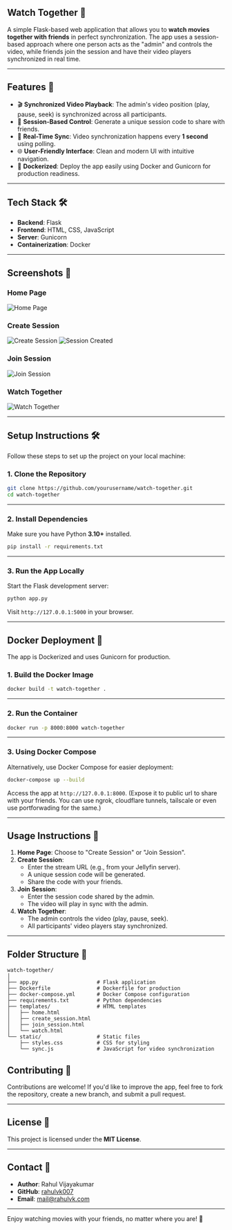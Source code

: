 
## **Watch Together 🎥**

A simple Flask-based web application that allows you to **watch movies together with friends** in perfect synchronization. The app uses a session-based approach where one person acts as the "admin" and controls the video, while friends join the session and have their video players synchronized in real time.

---

## **Features 🚀**

- 🎬 **Synchronized Video Playback**: The admin's video position (play, pause, seek) is synchronized across all participants.
- 🔗 **Session-Based Control**: Generate a unique session code to share with friends.
- 📡 **Real-Time Sync**: Video synchronization happens every **1 second** using polling.
- 🌐 **User-Friendly Interface**: Clean and modern UI with intuitive navigation.
- 🐳 **Dockerized**: Deploy the app easily using Docker and Gunicorn for production readiness.

---

## **Tech Stack 🛠️**

- **Backend**: Flask
- **Frontend**: HTML, CSS, JavaScript
- **Server**: Gunicorn
- **Containerization**: Docker

---

## **Screenshots 📸**

### **Home Page**
![Home Page](./screenshots/home.png)

### **Create Session**
![Create Session](./screenshots/create.png)
![Session Created](./screenshots/create2.png)

### **Join Session**
![Join Session](./screenshots/join.png)

### **Watch Together**
![Watch Together](./screenshots/join2.png)

---

## **Setup Instructions 🛠️**

Follow these steps to set up the project on your local machine:

### **1. Clone the Repository**
```bash
git clone https://github.com/yourusername/watch-together.git
cd watch-together
```

---

### **2. Install Dependencies**

Make sure you have Python **3.10+** installed.

```bash
pip install -r requirements.txt
```

---

### **3. Run the App Locally**

Start the Flask development server:

```bash
python app.py
```

Visit `http://127.0.0.1:5000` in your browser.

---

## **Docker Deployment 🐳**

The app is Dockerized and uses Gunicorn for production.

### **1. Build the Docker Image**

```bash
docker build -t watch-together .
```

---

### **2. Run the Container**

```bash
docker run -p 8000:8000 watch-together
```

---

### **3. Using Docker Compose**

Alternatively, use Docker Compose for easier deployment:

```bash
docker-compose up --build
```

Access the app at `http://127.0.0.1:8000`. (Expose it to public url to share with your friends. You can use ngrok, cloudflare tunnels, tailscale or even use portforwading for the same.)

---

## **Usage Instructions 🎥**

1. **Home Page**: Choose to "Create Session" or "Join Session".
2. **Create Session**:
   - Enter the stream URL (e.g., from your Jellyfin server).
   - A unique session code will be generated.
   - Share the code with your friends.
3. **Join Session**:
   - Enter the session code shared by the admin.
   - The video will play in sync with the admin.
4. **Watch Together**:
   - The admin controls the video (play, pause, seek).
   - All participants' video players stay synchronized.

---

## **Folder Structure 📁**

```
watch-together/
│
├── app.py                   # Flask application
├── Dockerfile               # Dockerfile for production
├── docker-compose.yml       # Docker Compose configuration
├── requirements.txt         # Python dependencies
├── templates/               # HTML templates
│   ├── home.html
│   ├── create_session.html
│   ├── join_session.html
│   └── watch.html
└── static/                  # Static files
    ├── styles.css           # CSS for styling
    └── sync.js              # JavaScript for video synchronization
```


## **Contributing 🤝**

Contributions are welcome! If you'd like to improve the app, feel free to fork the repository, create a new branch, and submit a pull request.

---

## **License 📄**

This project is licensed under the **MIT License**. 

---

## **Contact 📧**

- **Author**: Rahul Vijayakumar  
- **GitHub**: [rahulvk007](https://github.com/rahulvk007)  
- **Email**: [mail@rahulvk.com](mailto:mail@rahulvk.com)

---

Enjoy watching movies with your friends, no matter where you are! 🎉